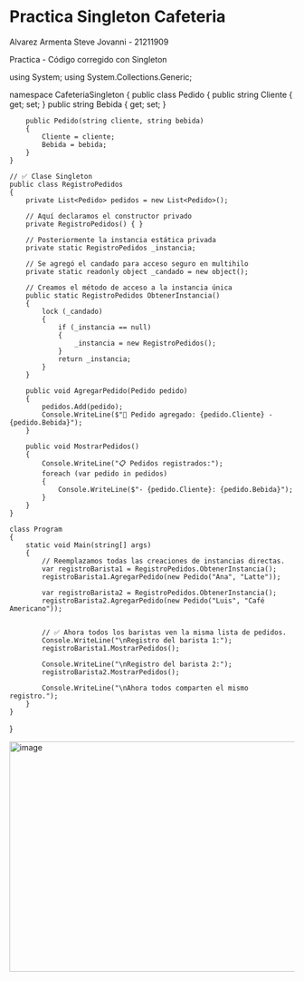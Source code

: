 # Practica Singleton Cafeteria
Alvarez Armenta Steve Jovanni - 21211909

Practica - Código corregido con Singleton

using System;
using System.Collections.Generic;

namespace CafeteriaSingleton
{
    public class Pedido
    {
        public string Cliente { get; set; }
        public string Bebida { get; set; }

        public Pedido(string cliente, string bebida)
        {
            Cliente = cliente;
            Bebida = bebida;
        }
    }

    // ✅ Clase Singleton
    public class RegistroPedidos
    {
        private List<Pedido> pedidos = new List<Pedido>();

        // Aquí declaramos el constructor privado
        private RegistroPedidos() { }

        // Posteriormente la instancia estática privada
        private static RegistroPedidos _instancia;

        // Se agregó el candado para acceso seguro en multihilo
        private static readonly object _candado = new object();

        // Creamos el método de acceso a la instancia única
        public static RegistroPedidos ObtenerInstancia()
        {
            lock (_candado)
            {
                if (_instancia == null)
                {
                    _instancia = new RegistroPedidos();
                }
                return _instancia;
            }
        }

        public void AgregarPedido(Pedido pedido)
        {
            pedidos.Add(pedido);
            Console.WriteLine($"📝 Pedido agregado: {pedido.Cliente} - {pedido.Bebida}");
        }

        public void MostrarPedidos()
        {
            Console.WriteLine("📋 Pedidos registrados:");
            foreach (var pedido in pedidos)
            {
                Console.WriteLine($"- {pedido.Cliente}: {pedido.Bebida}");
            }
        }
    }

    class Program
    {
        static void Main(string[] args)
        {
            // Reemplazamos todas las creaciones de instancias directas.
            var registroBarista1 = RegistroPedidos.ObtenerInstancia();
            registroBarista1.AgregarPedido(new Pedido("Ana", "Latte"));

            var registroBarista2 = RegistroPedidos.ObtenerInstancia();
            registroBarista2.AgregarPedido(new Pedido("Luis", "Café Americano"));


            // ✅ Ahora todos los baristas ven la misma lista de pedidos.
            Console.WriteLine("\nRegistro del barista 1:");
            registroBarista1.MostrarPedidos();

            Console.WriteLine("\nRegistro del barista 2:");
            registroBarista2.MostrarPedidos();

            Console.WriteLine("\nAhora todos comparten el mismo registro.");
        }
    }
}

<img width="1352" height="406" alt="image" src="https://github.com/user-attachments/assets/43dd5e0b-6320-4ce6-8ad5-cf012f41bd21" />

